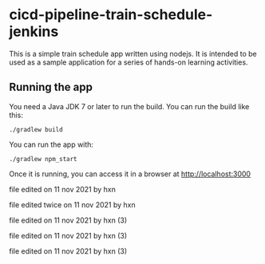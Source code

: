 # cicd-pipeline-train-schedule-jenkins

This is a simple train schedule app written using nodejs. It is intended to be used as a sample application for a series of hands-on learning activities.

## Running the app

You need a Java JDK 7 or later to run the build. You can run the build like this:

    ./gradlew build

You can run the app with:

    ./gradlew npm_start

Once it is running, you can access it in a browser at [http://localhost:3000](http://localhost:3000)



file edited on 11 nov 2021 by hxn

file edited twice on 11 nov 2021 by hxn

file edited on 11 nov 2021 by hxn (3)


file edited on 11 nov 2021 by hxn (3)

file edited on 11 nov 2021 by hxn (3)
